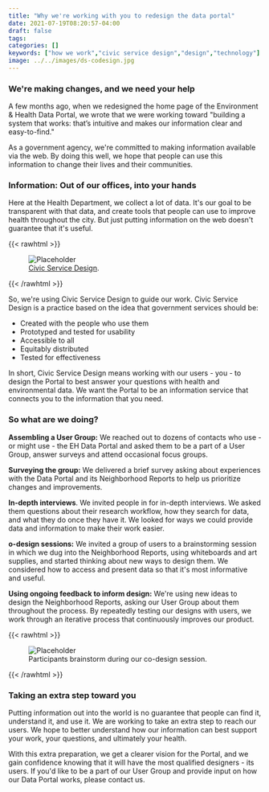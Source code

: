 ```yaml
---
title: "Why we're working with you to redesign the data portal"
date: 2021-07-19T08:20:57-04:00
draft: false
tags: 
categories: []
keywords: ["how we work","civic service design","design","technology"]
image: ../../images/ds-codesign.jpg
---
```

### We're making changes, and we need your help
A few months ago, when we redesigned the home page of the Environment & Health Data Portal, we wrote that we were working toward "building a system that works: that’s intuitive and makes our information clear and easy-to-find."

As a government agency, we're committed to making information available via the web. By doing this well, we hope that people can use this information to change their lives and their communities.

### Information: Out of our offices, into your hands
Here at the Health Department, we collect a lot of data. It's our goal to be transparent with that data, and create tools that people can use to improve health throughout the city. But just putting information on the web doesn't guarantee that it's useful.

{{< rawhtml >}}
<figure class="figure">
<img class="figure-img" src="https://a816-dohbesp.nyc.gov/IndicatorPublic/Closerlook/codesign/csd.png" alt="Placeholder">
<figcaption class="figure-caption"><a href="https://www.civicservicedesign.com">Civic Service Design</a>.</figcaption>
</figure>

{{< /rawhtml >}}

So, we're using Civic Service Design to guide our work. Civic Service Design is a practice based on the idea that government services should be:
- Created with the people who use them
- Prototyped and tested for usability
- Accessible to all
- Equitably distributed
- Tested for effectiveness

In short, Civic Service Design means working with our users - you - to design the Portal to best answer your questions with health and environmental data. We want the Portal to be an information service that connects you to the information that you need.

### So what are we doing?
**Assembling a User Group:** We reached out to dozens of contacts who use - or might use - the EH Data Portal and asked them to be a part of a User Group, answer surveys and attend occasional focus groups.

**Surveying the group:** We delivered a brief survey asking about experiences with the Data Portal and its Neighborhood Reports to help us prioritize changes and improvements.

**In-depth interviews**. We invited people in for in-depth interviews. We asked them questions about their research workflow, how they search for data, and what they do once they have it. We looked for ways we could provide data and information to make their work easier.

**o-design sessions:** We invited a group of users to a brainstorming session in which we dug into the Neighborhood Reports, using whiteboards and art supplies, and started thinking about new ways to design them. We considered how to access and present data so that it's most informative and useful.

**Using ongoing feedback to inform design:** We're using new ideas to design the Neighborhood Reports, asking our User Group about them throughout the process. By repeatedly testing our designs with users, we work through an iterative process that continuously improves our product.

{{< rawhtml >}}
<figure class="figure">
<img class="figure-img" src="https://a816-dohbesp.nyc.gov/IndicatorPublic/Closerlook/codesign/codesign1.JPG" alt="Placeholder">
<figcaption class="figure-caption">Participants brainstorm during our co-design session.</figcaption>
 </figure>

{{< /rawhtml >}}

### Taking an extra step toward you
Putting information out into the world is no guarantee that people can find it, understand it, and use it. We are working to take an extra step to reach our users. We hope to better understand how our information can best support your work, your questions, and ultimately your health.

With this extra preparation, we get a clearer vision for the Portal, and we gain confidence knowing that it will have the most qualified designers - its users. If you'd like to be a part of our User Group and provide input on how our Data Portal works, please contact us.